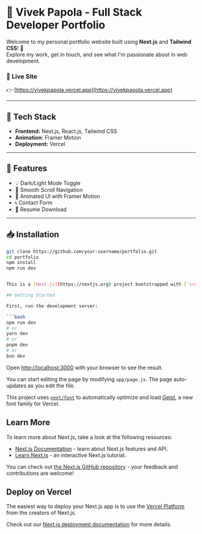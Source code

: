 # 💼 Vivek Papola - Full Stack Developer Portfolio

Welcome to my personal portfolio website built using **Next.js** and **Tailwind CSS**! 🌟  
Explore my work, get in touch, and see what I'm passionate about in web development.

### 🔗 Live Site
👉 [https://vivekpapola.vercel.app](https://vivekpapola.vercel.app)

---

## 📂 Tech Stack

- **Frontend:** Next.js, React.js, Tailwind CSS
- **Animation:** Framer Motion
- **Deployment:** Vercel

---

## 📸 Features

- 💡 Dark/Light Mode Toggle
- 🔗 Smooth Scroll Navigation
- 🧩 Animated UI with Framer Motion
- 📞 Contact Form
- 📄 Resume Download

---

## 📥 Installation

```bash
git clone https://github.com/your-username/portfolio.git
cd portfolio
npm install
npm run dev


This is a [Next.js](https://nextjs.org) project bootstrapped with [`create-next-app`](https://github.com/vercel/next.js/tree/canary/packages/create-next-app).

## Getting Started

First, run the development server:

```bash
npm run dev
# or
yarn dev
# or
pnpm dev
# or
bun dev
```

Open [http://localhost:3000](http://localhost:3000) with your browser to see the result.

You can start editing the page by modifying `app/page.js`. The page auto-updates as you edit the file.

This project uses [`next/font`](https://nextjs.org/docs/app/building-your-application/optimizing/fonts) to automatically optimize and load [Geist](https://vercel.com/font), a new font family for Vercel.

## Learn More

To learn more about Next.js, take a look at the following resources:

- [Next.js Documentation](https://nextjs.org/docs) - learn about Next.js features and API.
- [Learn Next.js](https://nextjs.org/learn) - an interactive Next.js tutorial.

You can check out [the Next.js GitHub repository](https://github.com/vercel/next.js) - your feedback and contributions are welcome!

## Deploy on Vercel

The easiest way to deploy your Next.js app is to use the [Vercel Platform](https://vercel.com/new?utm_medium=default-template&filter=next.js&utm_source=create-next-app&utm_campaign=create-next-app-readme) from the creators of Next.js.

Check out our [Next.js deployment documentation](https://nextjs.org/docs/app/building-your-application/deploying) for more details.
